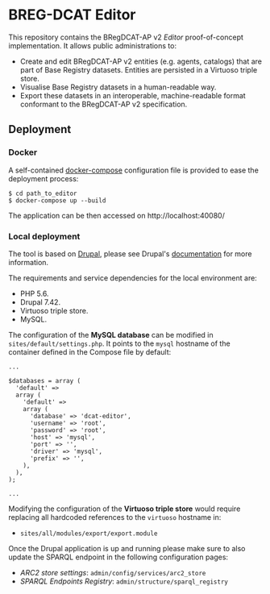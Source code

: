 # BREG-DCAT Editor

This repository contains the BRegDCAT-AP v2 _Editor_ proof-of-concept implementation. It allows public administrations to:

* Create and edit BRegDCAT-AP v2 entities (e.g. agents, catalogs) that are part of Base Registry datasets. Entities are persisted in a Virtuoso triple store.
* Visualise Base Registry datasets in a human-readable way.
* Export these datasets in an interoperable, machine-readable format conformant to the BRegDCAT-AP v2 specification.

## Deployment

### Docker

A self-contained [docker-compose](https://docs.docker.com/compose/install/) configuration file is provided to ease the deployment process:

    $ cd path_to_editor
    $ docker-compose up --build
    
The application can be then accessed on http://localhost:40080/

### Local deployment 

The tool is based on [Drupal](https://www.drupal.com), please see Drupal's [documentation](http://drupal.org/documentation) for more information.

The requirements and service dependencies for the local environment are:

* PHP 5.6.
* Drupal 7.42.
* Virtuoso triple store.
* MySQL.

The configuration of the **MySQL database** can be modified in `sites/default/settings.php`. It points to the `mysql` hostname of the container defined in the Compose file by default:

```
...

$databases = array (
  'default' => 
  array (
    'default' => 
    array (
      'database' => 'dcat-editor',
      'username' => 'root',
      'password' => 'root',
      'host' => 'mysql',
      'port' => '',
      'driver' => 'mysql',
      'prefix' => '',
    ),
  ),
);

...
```

Modifying the configuration of the **Virtuoso triple store** would require replacing all hardcoded references to the `virtuoso` hostname in:

* `sites/all/modules/export/export.module`

Once the Drupal application is up and running please make sure to also update the SPARQL endpoint in the following configuration pages:

* *ARC2 store settings*: `admin/config/services/arc2_store`
* *SPARQL Endpoints Registry*: `admin/structure/sparql_registry`